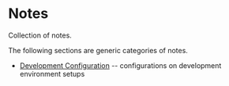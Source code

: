 # Notes

Collection of notes.

The following sections are generic categories of notes.

* [Development Configuration](dev-config.md) -- configurations on development environment setups
